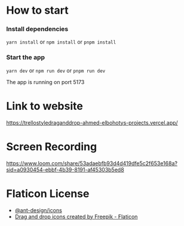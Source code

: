 # How to start

### Install dependencies

`yarn install` or
`npm install` or
`pnpm install`

### Start the app

`yarn dev` or
`npm run dev` or
`pnpm run dev`

The app is running on port 5173

# Link to website

https://trellostyledraganddrop-ahmed-elbohotys-projects.vercel.app/

# Screen Recording

https://www.loom.com/share/53adaebfb93d4d419dfe5c2f653e168a?sid=a0930454-ebbf-4b39-8191-af45303b5ed8

# Flaticon License

- [@ant-design/icons](https://4x.ant.design/components/icon/)
- <a href="https://www.flaticon.com/free-icons/drag-and-drop" title="drag and drop icons">Drag and drop icons created by Freepik - Flaticon</a>
